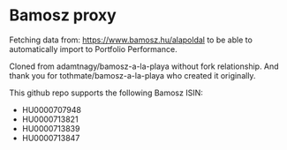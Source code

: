 # Bamosz proxy

Fetching data from: https://www.bamosz.hu/alapoldal to be able to automatically import to Portfolio Performance.

Cloned from adamtnagy/bamosz-a-la-playa without fork relationship. And thank you for tothmate/bamosz-a-la-playa who created it originally.

This github repo supports the following Bamosz ISIN:
- HU0000707948
- HU0000713821
- HU0000713839
- HU0000713847
